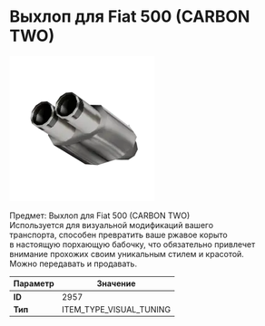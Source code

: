 # Выхлоп для Fiat 500 (CARBON TWO)

![Item Image](../img/2957.webp?raw=true)

Предмет: Выхлоп для Fiat 500 (CARBON TWO)<br>Используется для визуальной модификаций вашего<br>транспорта, способен превратить ваше ржавое корыто<br>в настоящую порхающую бабочку, что обязательно привлечет<br>внимание прохожих своим уникальным стилем и красотой.<br>Можно передавать и продавать.


| Параметр | Значение |
|----------|----------|
| **ID** | 2957 |
| **Тип** | ITEM_TYPE_VISUAL_TUNING |

